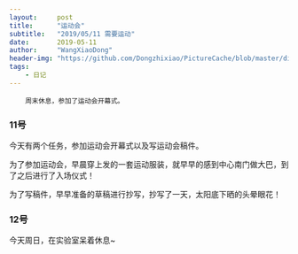 ```yaml
---
layout:     post
title:      "运动会"
subtitle:   "2019/05/11 需要运动"
date:       2019-05-11
author:     "WangXiaoDong"
header-img: "https://github.com/Dongzhixiao/PictureCache/blob/master/diaryPic/20190511.jpg?raw=true"
tags:
    - 日记
---
```



```
    周末休息，参加了运动会开幕式。
```

### 11号

今天有两个任务，参加运动会开幕式以及写运动会稿件。

为了参加运动会，早晨穿上发的一套运动服装，就早早的感到中心南门做大巴，到了之后进行了入场仪式！

为了写稿件，早早准备的草稿进行抄写，抄写了一天，太阳底下晒的头晕眼花！

### 12号

今天周日，在实验室呆着休息~
